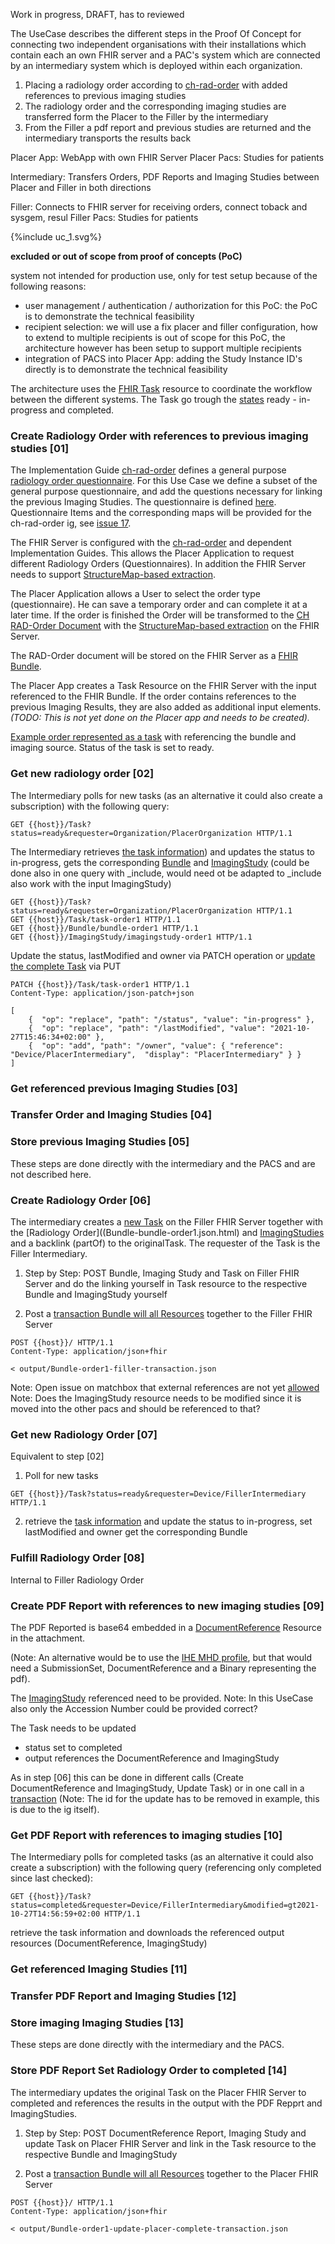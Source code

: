 <div markdown="5" class="dragon">
    <p>
    Work in progress, DRAFT, has to reviewed
    </p>
</div>  
<div style="clear: left" />


The UseCase describes the different steps in the Proof Of Concept for connecting two independent organisations with their installations which contain each an own FHIR server and a PAC's system which are connected by an intermediary system which is deployed within each organization.

1. Placing a radiology order according to [ch-rad-order](http://fhir.ch/ig/ch-rad-order/index.html) with added references to previous imaging studies
2. The radiology order and the corresponding imaging studies are transferred form the Placer to the Filler by the intermediary
3. From the Filler a pdf report and previous studies are returned and the intermediary transports the results back

Placer App:  WebApp with own FHIR Server
Placer Pacs: Studies for patients

Intermediary: Transfers Orders, PDF Reports and Imaging Studies between Placer and Filler in both directions 

Filler:  Connects to FHIR server for receiving orders, connect toback and sysgem, resul
Filler Pacs: Studies for patients

<div>
{%include uc_1.svg%}
</div>
<div style="clear: left" />

**excluded or out of scope from proof of concepts (PoC)** 

system not intended for production use, only for test setup because of the following reasons:
- user management / authentication / authorization for this PoC: the PoC is to demonstrate the technical feasibility
- recipient selection: we will use a fix placer and filler configuration, how to extend to multiple recipients is out of scope for this PoC, the architecture however has been setup to support multiple recipients
- integration of PACS into Placer App: adding the Study Instance ID's directly is to demonstrate the technical feasibility

The architecture uses the [FHIR Task](http://hl7.org/fhir/task.html) resource to coordinate the workflow between the different systems. The Task go trough the [states](http://hl7.org/fhir/task.html#statemachine) ready - in-progress and completed.

### Create Radiology Order with references to previous imaging studies [01] 

The Implementation Guide [ch-rad-order](http://fhir.ch/ig/ch-rad-order/index.html) defines a general purpose [radiology order questionnaire](http://fhir.ch/ig/ch-rad-order/questionnaire.html). For this Use Case we define a subset of the general purpose questionnaire, and add the questions necessary for linking the previous Imaging Studies. The questionnaire is defined [here](Questionnaire-QuestionnaireRadiologyOrderPoC.html). Questionnaire Items and the corresponding maps will be provided for the ch-rad-order ig, see [issue 17](https://github.com/hl7ch/ch-rad-order/issues/17).

The FHIR Server is configured with the [ch-rad-order](http://fhir.ch/ig/ch-rad-order/index.html) and dependent Implementation Guides. This allows the Placer Application to request different Radiology Orders (Questionnaires). In addition the FHIR Server needs to support [StructureMap-based extraction](https://build.fhir.org/ig/HL7/sdc/extraction.html#map-extract).

The Placer Application allows a User to select the order type (questionnaire). He can save a temporary order and can complete it at a later time. If the order is finished the Order will be transformed to the [CH RAD-Order Document](http://fhir.ch/ig/ch-rad-order/StructureDefinition/ch-rad-order-document) with the [StructureMap-based extraction](https://build.fhir.org/ig/HL7/sdc/extraction.html#map-extract) on the FHIR Server.

The RAD-Order document will be stored on the FHIR Server as a [FHIR Bundle](http://hl7.org/fhir/bundle.html).

The Placer App creates a Task Resource on the FHIR Server with the input referenced to the FHIR Bundle. If the order contains references to
the previous Imaging Results, they are also added as additional input elements. 
*(TODO: This is not yet done on the Placer app and needs to be created).*

[Example order represented as a task](Task-task-order1.json.html) with referencing the bundle and imaging source. Status of the task is set to ready.

### Get new radiology order [02]

The Intermediary polls for new tasks (as an alternative it could also create a subscription) with the following query:

```
GET {{host}}/Task?status=ready&requester=Organization/PlacerOrganization HTTP/1.1
```

The Intermediary retrieves [the task information](Task-task-order1.json.html)) and updates the status to in-progress, gets the corresponding [Bundle](Bundle-bundle-order1.json.html) and [ImagingStudy](ImagingStudy-imagingstudy-order1.json.html) (could be done also in one query with _include, would need ot be adapted to _include also work with the input ImagingStudy)

```
GET {{host}}/Task?status=ready&requester=Organization/PlacerOrganization HTTP/1.1
GET {{host}}/Task/task-order1 HTTP/1.1
GET {{host}}/Bundle/bundle-order1 HTTP/1.1
GET {{host}}/ImagingStudy/imagingstudy-order1 HTTP/1.1
```

Update the status, lastModified and owner via PATCH operation or [update the complete Task](Task-task-order1-inprogress.html) via PUT

```
PATCH {{host}}/Task/task-order1 HTTP/1.1
Content-Type: application/json-patch+json

[ 
    {  "op": "replace", "path": "/status", "value": "in-progress" },
    {  "op": "replace", "path": "/lastModified", "value": "2021-10-27T15:46:34+02:00" },
    {  "op": "add", "path": "/owner", "value": { "reference": "Device/PlacerIntermediary",  "display": "PlacerIntermediary" } }
]
```

### Get referenced previous Imaging Studies [03]
### Transfer Order and Imaging Studies [04]
### Store previous Imaging Studies [05]

These steps are done directly with the intermediary and the PACS and are not described here.

### Create Radiology Order [06] 

The intermediary creates a [new Task](Task-task-order1-filler.json.html) on the Filler FHIR Server together with the [Radiology Order]((Bundle-bundle-order1.json.html) and [ImagingStudies](ImagingStudy-imagingstudy-order1.json.html) and a backlink (partOf) to the originalTask. The requester of the Task is the Filler Intermediary.

1. Step by Step: POST Bundle, Imaging Study and Task on Filler FHIR Server and do the linking yourself in Task resource to the respective Bundle and ImagingStudy yourself

2. Post a [transaction Bundle will all Resources](Bundle-order1-filler-transaction.html) together to the Filler FHIR Server

```
POST {{host}}/ HTTP/1.1
Content-Type: application/json+fhir

< output/Bundle-order1-filler-transaction.json
```

Note: Open issue on matchbox that external references are not yet [allowed](https://github.com/ahdis/matchbox/issues/18)
Note: Does the ImagingStudy resource needs to be modified since it is moved into the other pacs and should be referenced to that?
### Get new Radiology Order [07] 

Equivalent to step [02]

1. Poll for new tasks

```
GET {{host}}/Task?status=ready&requester=Device/FillerIntermediary HTTP/1.1
```

2. retrieve the [task information](Task-task-order1-filler.json.html) and update the status to in-progress, set lastModified and owner get the corresponding Bundle 


### Fulfill Radiology Order [08]

Internal to Filler Radiology Order

### Create PDF Report with references to new imaging studies [09]

The PDF Reported is base64 embedded in a [DocumentReference](DocumentReference-pdfreport-filler.html) Resource in the attachment.

(Note: An alternative would be to use the [IHE MHD profile](https://profiles.ihe.net/ITI/MHD/ITI-65.html), but that would need a SubmissionSet, DocumentReference and a Binary representing the pdf).

The [ImagingStudy](ImagingStudy-imagingstudy-filler.html) referenced need to be provided.
Note: In this UseCase also only the Accession Number could be provided correct?

The Task needs to be updated
- status set to completed
- output references the DocumentReference and ImagingStudy 

As in step [06] this can be done in different calls (Create DocumentReference and ImagingStudy, Update Task) or in one call in a [transaction](Bundle-order1-update-filler-transaction.html) (Note: The id for the update has to be removed in example, this is due to the ig itself).

### Get PDF Report with references to imaging studies [10]

The Intermediary polls for completed tasks (as an alternative it could also create a subscription) with the following query (referencing only completed since last checked):

```
GET {{host}}/Task?status=completed&requester=Device/FillerIntermediary&modified=gt2021-10-27T14:56:59+02:00 HTTP/1.1
```

retrieve the task information and downloads the referenced output resources (DocumentReference, ImagingStudy)

### Get referenced Imaging Studies [11]
### Transfer PDF Report and Imaging Studies [12]
### Store imaging Imaging Studies [13]

These steps are done directly with the intermediary and the PACS. 

###  Store PDF Report Set Radiology Order to completed [14]

The intermediary updates the original Task on the Placer FHIR Server to completed and references the results in the output with the PDF Repprt and ImagingStudies.

1. Step by Step: POST DocumentReference Report, Imaging Study and update Task on Placer FHIR Server and link in the Task resource to the respective Bundle and ImagingStudy

2. Post a [transaction Bundle will all Resources](Bundle-order1-update-placer-complete-transaction.html) together to the Placer FHIR Server

```
POST {{host}}/ HTTP/1.1
Content-Type: application/json+fhir

< output/Bundle-order1-update-placer-complete-transaction.json
```



